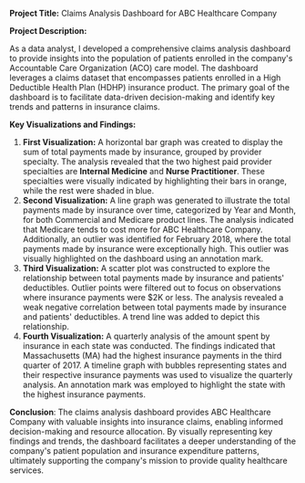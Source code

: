﻿
**Project Title:** Claims Analysis Dashboard for ABC Healthcare Company

**Project Description:** 

As a data analyst, I developed a comprehensive claims analysis dashboard to provide insights into the population of patients enrolled in the company's Accountable Care Organization (ACO) care model. The dashboard leverages a claims dataset that encompasses patients enrolled in a High Deductible Health Plan (HDHP) insurance product. The primary goal of the dashboard is to facilitate data-driven decision-making and identify key trends and patterns in insurance claims.

**Key Visualizations and Findings:**

1. **First Visualization:** A horizontal bar graph was created to display the sum of total payments made by insurance, grouped by provider specialty. The analysis revealed that the two highest paid provider specialties are **Internal Medicine** and **Nurse Practitioner**. These specialties were visually indicated by highlighting their bars in orange, while the rest were shaded in blue.
1. **Second Visualization:** A line graph was generated to illustrate the total payments made by insurance over time, categorized by Year and Month, for both Commercial and Medicare product lines. The analysis indicated that Medicare tends to cost more for ABC Healthcare Company. Additionally, an outlier was identified for February 2018, where the total payments made by insurance were exceptionally high. This outlier was visually highlighted on the dashboard using an annotation mark.
1. **Third Visualization:** A scatter plot was constructed to explore the relationship between total payments made by insurance and patients' deductibles. Outlier points were filtered out to focus on observations where insurance payments were $2K or less. The analysis revealed a weak negative correlation between total payments made by insurance and patients' deductibles. A trend line was added to depict this relationship.
1. **Fourth Visualization:** A quarterly analysis of the amount spent by insurance in each state was conducted. The findings indicated that Massachusetts (MA) had the highest insurance payments in the third quarter of 2017. A timeline graph with bubbles representing states and their respective insurance payments was used to visualize the quarterly analysis. An annotation mark was employed to highlight the state with the highest insurance payments.

**Conclusion**: The claims analysis dashboard provides ABC Healthcare Company with valuable insights into insurance claims, enabling informed decision-making and resource allocation. By visually representing key findings and trends, the dashboard facilitates a deeper understanding of the company's patient population and insurance expenditure patterns, ultimately supporting the company's mission to provide quality healthcare services.

